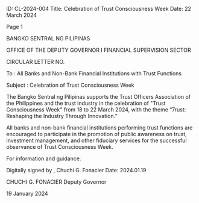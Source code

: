 ID: CL-2024-004
Title: Celebration of Trust Consciousness Week
Date: 22 March 2024

Page 1

BANGKO SENTRAL NG PILIPINAS

OFFICE OF THE DEPUTY GOVERNOR I FINANCIAL SUPERVISION SECTOR

CIRCULAR LETTER NO.

To : All Banks and Non-Bank Financial Institutions with Trust Functions

Subject : Celebration of Trust Consciousness Week

The Bangko Sentral ng Pilipinas supports the Trust Officers Association of the Philippines and the trust industry in the celebration of "Trust Consciousness Week" from 18 to 22 March 2024, with the theme “7rust: Reshaping the Industry Through Innovation.”

All banks and non-bank financial institutions performing trust functions are encouraged to participate in the promotion of public awareness on trust, investment management, and other fiduciary services for the successful observance of Trust Consciousness Week.

For information and guidance.

Digitally signed by , Chuchi G. Fonacier Date: 2024.01.19

CHUCHI G. FONACIER Deputy Governor

19 January 2024